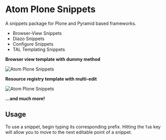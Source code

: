 # Atom Plone Snippets

A snippets package for Plone and Pyramid based frameworks.

- Browser-View Snippets
- Diazo Snippets
- Configure Snippets
- TAL Templating Snippets

**Browser view template with dummy method**

![Atom Plone Snippets](https://www.dropbox.com/s/2bu0k50s8tv7wb4/Autocomplete_Snippet_Plone.gif?raw=1)

**Resource registry template with multi-edit**

![Atom Plone Snippets](https://www.dropbox.com/s/ku54db86pgpow64/Atom_Reg_Snippet.gif?raw=1)

**...and much more!**

## Usage

To use a snippet, begin typing its corresponding prefix. Hitting the `Tab` key will allow you to move to the next editable point of a snippet.
